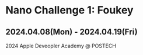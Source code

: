 # Nano Challenge 1: Foukey
## 2024.04.08(Mon) - 2024.04.19(Fri)
2024 Apple Deveopler Academy @ POSTECH 
